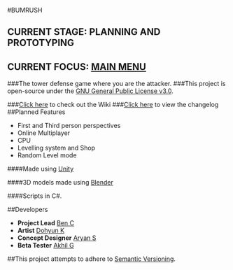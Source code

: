 #BUMRUSH
## **CURRENT STAGE: PLANNING AND PROTOTYPING**
## **CURRENT FOCUS: [MAIN MENU](https://github.com/BenCuan/unity-game/tree/feature/mainMenu)**

###The tower defense game where you are the attacker.
###This project is open-source under the [GNU General Public License v3.0](http://www.gnu.org/licenses/gpl-3.0.en.html).

###[Click here](https://github.com/BenCuan/unity-game/wiki) to check out the Wiki
###[Click here](https://github.com/BenCuan/unity-game/blob/master/CHANGELOG.md) to view the changelog
##Planned Features
  - First and Third person perspectives
  - Online Multiplayer
  - CPU
  - Levelling system and Shop
  - Random Level mode
  
####Made using [Unity](https://unity3d.com)

####3D models made using [Blender](https://blender.org)

####Scripts in C\#.

##Developers
 - **Project Lead** [Ben C](https://github.com/BenCuan)
 - **Artist** [Dohyun K](https://github.com/DohyunK)
 - **Concept Designer** [Aryan S](https://github.com/CrispyCookieHD)
 - **Beta Tester** [Akhil G](https://github.com/AkhilanGanesh)

##This project attempts to adhere to [Semantic Versioning](semver.org).
